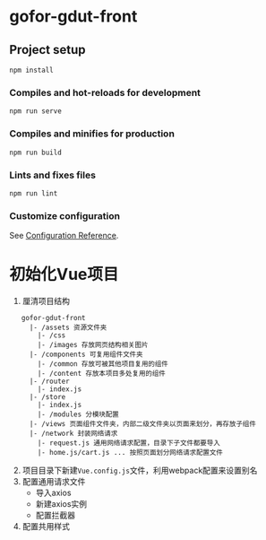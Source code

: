# gofor-gdut-front

## Project setup
```
npm install
```

### Compiles and hot-reloads for development
```
npm run serve
```

### Compiles and minifies for production
```
npm run build
```

### Lints and fixes files
```
npm run lint
```

### Customize configuration
See [Configuration Reference](https://cli.vuejs.org/config/).

# 初始化Vue项目
1. 厘清项目结构
```
   gofor-gdut-front
     |- /assets 资源文件夹
       |- /css
       |- /images 存放网页结构相关图片
     |- /components 可复用组件文件夹
       |- /common 存放可被其他项目复用的组件
       |- /content 存放本项目多处复用的组件
     |- /router
       |- index.js
     |- /store
       |- index.js
       |- /modules 分模块配置
     |- /views 页面组件文件夹，内部二级文件夹以页面来划分，再存放子组件
     |- /network 封装网络请求
       |- request.js 通用网络请求配置，目录下子文件都要导入
       |- home.js/cart.js ... 按照页面划分网络请求配置文件
   ```

2. 项目目录下新建`Vue.config.js`文件，利用webpack配置来设置别名
3. 配置通用请求文件
    * 导入axios
    * 新建axios实例
    * 配置拦截器
4. 配置共用样式
